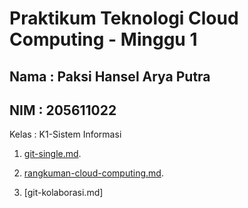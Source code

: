 Praktikum Teknologi Cloud Computing - Minggu 1
=====================

Nama : Paksi Hansel Arya Putra
--------
NIM : 205611022
--------
Kelas  : K1-Sistem Informasi


1. [git-single.md](https://github.com/paksihansel/tekn-cloud-computing/blob/master/minggu-01/git-single.md).

2. [rangkuman-cloud-computing.md](https://github.com/paksihansel/tekn-cloud-computing/blob/master/minggu-01/rangkuman-cloud-computing.md).

3. [git-kolaborasi.md]